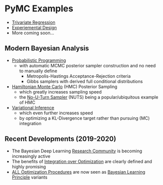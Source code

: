 
# PyMC Examples

- [Trivariate Regression](https://github.com/pointOfive/Home/tree/master/Analysis#bayes-with-pymc3)
- [Experiemental Design](schwartz_farmersdog.pdf)
- More coming soon...

## Modern Bayesian Analysis
- [Probabilistic Programming](https://docs.pymc.io/)
  - with automatic MCMC posterior sampler construction and no need to manually define
    - Metropolis-Hastings Acceptance-Rejection criteria
    - Gibbs samplers with derived full conditional distributions
- [Hamiltonian Monte Carlo](https://arxiv.org/abs/1701.02434) (HMC) Posterior Sampling
  - which greatly increases sampling speed
  - the [No-U-Turn Sampler](https://arxiv.org/abs/1111.4246) (NUTS) being a popular/ubiquitous example of HMC
- [Variational Inference](https://www.youtube.com/watch?v=rkV6Wu30x4g)
  - which even further increases speed
  - by optimizing a KL-Divergence target rather than pursuing (MC) integration

## Recent Developments (2019-2020)

- The Bayesian Deep Learning [Research Community](http://bayesiandeeplearning.org/) is becoming increasingly active
- The benefits of [Integration over Optimization](https://arxiv.org/abs/2001.10995) are clearly defined and highly promising
- [ALL Optimization Procedures](https://slideslive.com/38923183/deep-learning-with-bayesian-principles) are now seen as [Bayesian Learning Principle](https://arxiv.org/abs/1906.02506) variants
